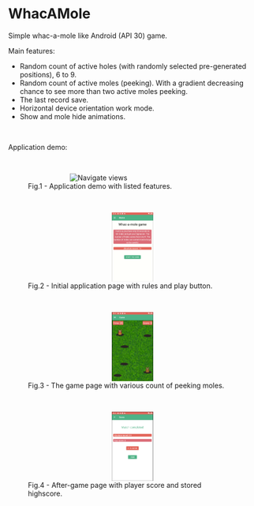 # WhacAMole
<div>
  <p>Simple whac-a-mole like Android (API 30) game.</p>
</div>
<div>
  Main features: 
  <ul>
    <li>Random count of active holes (with randomly selected pre-generated positions), 6 to 9.</li>
    <li>Random count of active moles (peeking). With a gradient decreasing chance to see more than two active moles peeking.</li>
    <li>The last record save.</li>
    <li>Horizontal device orientation work mode.</li>
    <li>Show and mole hide animations.</li>
  </ul>
</div>
<div>
  <br>
  <p>Application demo:</p>
  <br>
  <figure>
    <img src="/img/demo.gif" alt="Navigate views" style="display:block; margin-left: auto; margin-right: auto;width:60%">
    <figcaption>Fig.1 - Application demo with listed features.</figcaption>
  </figure>
  <br>
  <figure>
    <img src="/img/home.png" alt="Navigate views" style="display:block; margin-left: auto; margin-right: auto;width:20%">
    <figcaption>Fig.2 - Initial application page with rules and play button.</figcaption>
  </figure>
  <br>
  <figure>
    <img src="/img/game.png" alt="Navigate views" style="display:block; margin-left: auto; margin-right: auto;width:20%">
    <figcaption>Fig.3 - The game page with various count of peeking moles.</figcaption>
  </figure>
  <br>
  <figure>
    <img src="/img/score.png" alt="Navigate views" style="display:block; margin-left: auto; margin-right: auto;width:20%">
    <figcaption>Fig.4 - After-game page with player score and stored highscore.</figcaption>
  </figure>
</div>
